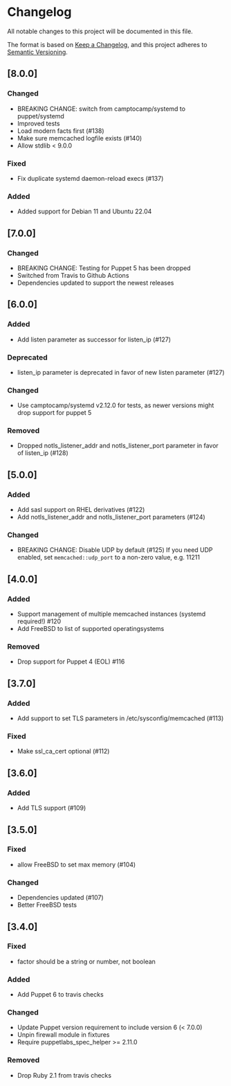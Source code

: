# Changelog
All notable changes to this project will be documented in this file.

The format is based on [Keep a Changelog](https://keepachangelog.com/en/1.0.0/),
and this project adheres to [Semantic Versioning](https://semver.org/spec/v2.0.0.html).

## [8.0.0]
### Changed
- BREAKING CHANGE: switch from camptocamp/systemd to puppet/systemd
- Improved tests
- Load modern facts first (#138)
- Make sure memcached logfile exists (#140)
- Allow stdlib < 9.0.0
### Fixed
- Fix duplicate systemd daemon-reload execs (#137)
### Added
- Added support for Debian 11 and Ubuntu 22.04

## [7.0.0]
### Changed
- BREAKING CHANGE: Testing for Puppet 5 has been dropped
- Switched from Travis to Github Actions
- Dependencies updated to support the newest releases

## [6.0.0]
### Added
- Add listen parameter as successor for listen_ip (#127)
### Deprecated
- listen_ip parameter is deprecated in favor of new listen parameter (#127)
### Changed
- Use camptocamp/systemd v2.12.0 for tests, as newer versions might drop support for puppet 5
### Removed
- Dropped notls_listener_addr and notls_listener_port parameter in favor of listen_ip (#128)

## [5.0.0]
### Added
- Add sasl support on RHEL derivatives (#122)
- Add notls_listener_addr and notls_listener_port parameters (#124)
### Changed
- BREAKING CHANGE: Disable UDP by default (#125)
  If you need UDP enabled, set `memcached::udp_port` to a non-zero value, e.g. 11211

## [4.0.0]
### Added
- Support management of multiple memcached instances (systemd required!) #120
- Add FreeBSD to list of supported operatingsystems
### Removed
- Drop support for Puppet 4 (EOL) #116

## [3.7.0]
### Added
- Add support to set TLS parameters in /etc/sysconfig/memcached (#113)
### Fixed
- Make ssl_ca_cert optional (#112)

## [3.6.0]
### Added
- Add TLS support (#109)

## [3.5.0]
### Fixed
- allow FreeBSD to set max memory (#104)
### Changed
- Dependencies updated (#107)
- Better FreeBSD tests

## [3.4.0]
### Fixed
- factor should be a string or number, not boolean
### Added
- Add Puppet 6 to travis checks
### Changed
- Update Puppet version requirement to include version 6 (< 7.0.0)
- Unpin firewall module in fixtures
- Require puppetlabs_spec_helper >= 2.11.0
### Removed
- Drop Ruby 2.1 from travis checks
